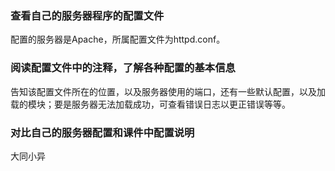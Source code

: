 ### 查看自己的服务器程序的配置文件

配置的服务器是Apache，所属配置文件为httpd.conf。

### 阅读配置文件中的注释，了解各种配置的基本信息

告知该配置文件所在的位置，以及服务器使用的端口，还有一些默认配置，以及加载的模块；要是服务器无法加载成功，可查看错误日志以更正错误等等。

### 对比自己的服务器配置和课件中配置说明

大同小异
